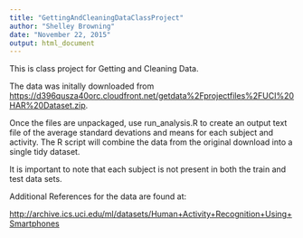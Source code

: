```yaml
---
title: "GettingAndCleaningDataClassProject"
author: "Shelley Browning"
date: "November 22, 2015"
output: html_document
---
```


This is class project for Getting and Cleaning Data.

The data was initally downloaded from https://d396qusza40orc.cloudfront.net/getdata%2Fprojectfiles%2FUCI%20HAR%20Dataset.zip.

Once the files are unpackaged, use run_analysis.R to create an output text file of the average standard devations and means for each subject and activity. The R script will combine the data from the original download into a single tidy dataset.


It is important to note that each subject is not present in both the train and test data sets.

Additional References for the data are found at:

http://archive.ics.uci.edu/ml/datasets/Human+Activity+Recognition+Using+Smartphones
